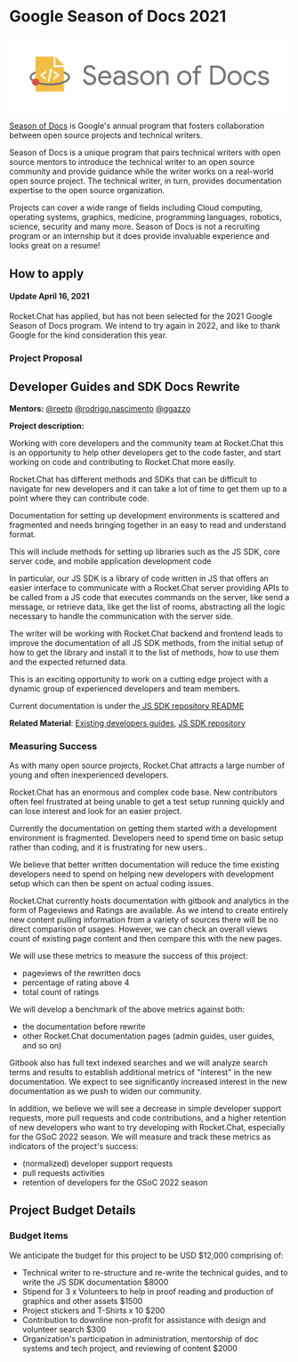 # Google Season of Docs 2021

[![Google Season of Docs 2019](https://github.com/Sing-Li/bbug/raw/master/images/gsodlogo.png)](https://developers.google.com/season-of-docs/)

[Season of Docs](https://g.co/seasonofdocs) is Google's annual program that fosters collaboration between open source projects and technical writers.

Season of Docs is a unique program that pairs technical writers with open source mentors to introduce the technical writer to an open source community and provide guidance while the writer works on a real-world open source project. The technical writer, in turn, provides documentation expertise to the open source organization.

Projects can cover a wide range of fields including Cloud computing, operating systems, graphics, medicine, programming languages, robotics, science, security and many more. Season of Docs is not a recruiting program or an internship but it does provide invaluable experience and looks great on a resume!

## How to apply

#### Update April 16, 2021

Rocket.Chat has applied, but has not been selected for the 2021 Google Season of Docs program. We intend to try again in 2022, and like to thank Google for the kind consideration this year.

### Project Proposal

## Developer Guides and SDK Docs Rewrite

**Mentors:** [@reetp](https://open.rocket.chat/direct/reetp) [ @rodrigo.nascimento](https://open.rocket.chat/direct/rodrigo.nascimento) [@ggazzo](https://open.rocket.chat/direct/guilherme.gazzo)

**Project description:**

Working with core developers and the community team at Rocket.Chat this is an opportunity to help other developers get to the code faster, and start working on code and contributing to Rocket.Chat more easily.

Rocket.Chat has different methods and SDKs that can be difficult to navigate for new developers and it can take a lot of time to get them up to a point where they can contribute code.

Documentation for setting up development environments is scattered and fragmented and needs bringing together in an easy to read and understand format.

This will include methods for setting up libraries such as the JS SDK, core server code, and mobile application development code

In particular, our JS SDK is a library of code written in JS that offers an easier interface to communicate with a Rocket.Chat server providing APIs to be called from a JS code that executes commands on the server, like send a message, or retrieve data, like get the list of rooms, abstracting all the logic necessary to handle the communication with the server side.

The writer will be working with Rocket.Chat backend and frontend leads to improve the documentation of all JS SDK methods, from the initial setup of how to get the library and install it to the list of methods, how to use them and the expected returned data.

This is an exciting opportunity to work on a cutting edge project with a dynamic group of experienced developers and team members.

Current documentation is under the[ JS SDK repository README](https://github.com/RocketChat/Rocket.Chat.js.SDK)

**Related Material**: [Existing developers guides](https://docs.rocket.chat/guides/developer), [JS SDK repository](https://github.com/RocketChat/Rocket.Chat.js.SDK)

### Measuring Success

As with many open source projects, Rocket.Chat attracts a large number of young and often inexperienced developers.

Rocket.Chat has an enormous and complex code base. New contributors often feel frustrated at being unable to get a test setup running quickly and can lose interest and look for an easier project.

Currently the documentation on getting them started with a development environment is fragmented. Developers need to spend time on basic setup rather than coding, and it is frustrating for new users..

We believe that better written documentation will reduce the time existing developers need to spend on helping new developers with development setup which can then be spent on actual coding issues.

Rocket.Chat currently hosts documentation with gitbook and analytics in the form of Pageviews and Ratings are available. As we intend to create entirely new content pulling information from a variety of sources there will be no direct comparison of usages. However, we can check an overall views count of existing page content and then compare this with the new pages.

We will use these metrics to measure the success of this project:

* pageviews of the rewritten docs
* percentage of rating above 4
* total count of ratings

We will develop a benchmark of the above metrics against both:

* the documentation before rewrite
* other Rocket.Chat documentation pages \(admin guides, user guides, and so on\)

Gitbook also has full text indexed searches and we will analyze search terms and results to establish additional metrics of "interest" in the new documentation. We expect to see significantly increased interest in the new documentation as we push to widen our community.

In addition, we believe we will see a decrease in simple developer support requests, more pull requests and code contributions, and a higher retention of new developers who want to try developing with Rocket.Chat, especially for the GSoC 2022 season. We will measure and track these metrics as indicators of the project's success:

* \(normalized\) developer support requests
* pull requests activities
* retention of developers for the GSoC 2022 season

## Project Budget Details

### Budget Items

We anticipate the budget for this project to be USD $12,000 comprising of:

* Technical writer to re-structure and re-write the technical guides,  and to write the JS SDK documentation     $8000
* Stipend for 3 x Volunteers to help in proof reading and production of graphics and other assets  $1500
* Project stickers and T-Shirts x 10      $200
* Contribution to downline non-profit for assistance with design and volunteer search    $300
* Organization's participation in administration, mentorship of doc systems and tech project, and reviewing of content      $2000

